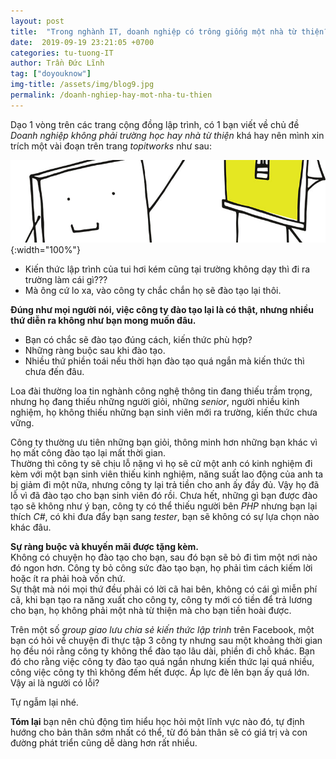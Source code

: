 ```yaml
---
layout: post
title:  "Trong nghành IT, doanh nghiệp có trông giống một nhà từ thiện?"
date:  2019-09-19 23:21:05 +0700
categories: tu-tuong-IT
author: Trần Đức Lĩnh
tag: ["doyouknow"]
img-title: /assets/img/blog9.jpg
permalink: /doanh-nghiep-hay-mot-nha-tu-thien
---
```

Dạo 1 vòng trên các trang cộng đồng lập trình, có 1 bạn viết về chủ đề *Doanh nghiệp không phải trường học hay nhà từ thiện* khá hay nên mình xin trích một vài đoạn trên trang *topitworks* như sau:

![image-title-here](/assets/img/img-post/cong-ty-hay-nha-tu-thien/img-title.jpg){:width="100%"}

* Kiến thức lập trình của tui hơi kém cũng tại trường không dạy thì đi ra trường làm cái gì???
* Mà ông cứ lo xa, vào công ty chắc chắn họ sẽ đào tạo lại thôi.

**Đúng như mọi người nói, việc công ty đào tạo lại là có thật, nhưng nhiều thứ diễn ra không như bạn mong muốn đâu.**
* Bạn có chắc sẽ đào tạo đúng cách, kiến thức phù hợp?
* Những ràng buộc sau khi đào tạo.
* Nhiều thứ phiền toái nếu thời hạn đào tạo quá ngắn mà kiến thức thì chưa đến đâu.

Loa đài thường loa tin nghành công nghệ thông tin đang thiếu trầm trọng, nhưng họ đang thiếu những người giỏi, những *senior*, người nhiều kinh nghiệm, họ không thiếu những bạn sinh viên mới ra trường, kiến thức chưa vững.<br/>

Công ty thường ưu tiên những bạn giỏi, thông minh hơn những bạn khác vì họ mất công đào tạo lại mất thời gian.<br/>
Thường thì công ty sẽ chịu lỗ nặng vì họ sẽ cử một anh có kinh nghiệm đi kèm với một bạn sinh viên thiếu kinh nghiệm, năng suất lao động của anh ta bị giảm đi một nữa, nhưng công ty lại trả tiền cho anh ấy đầy đủ. Vậy họ đã lỗ vì đã đào tạo cho bạn sinh viên đó rồi. Chưa hết, những gì bạn được đào tạo sẽ không như ý bạn, công ty có thể thiếu người bên *PHP* nhưng bạn lại thích *C#*, có khi đưa đẩy bạn sang *tester*, bạn sẽ không có sự lựa chọn nào khác đâu.

**Sự ràng buộc và khuyến mãi được tặng kèm.**<br/>
Không có chuyện họ đào tạo cho bạn, sau đó bạn sẽ bỏ đi tìm một nơi nào đó ngon hơn. Công ty bỏ công sức đào tạo bạn, họ phải tìm cách kiếm lời hoặc ít ra phải hoà vốn chứ.<br/>
Sự thật mà nói mọi thứ đều phải có lời cã hai bên, không có cái gì miễn phí cã, khi bạn tạo ra năng xuất cho công ty, công ty mới có tiền để trả lương cho bạn, họ không phải một nhà từ thiện mà cho bạn tiền hoài được.

Trên một số *group giao lưu chia sẻ kiến thức lập trình* trên Facebook, một bạn có hỏi về chuyện đi thực tập 3 công ty nhưng sau một khoảng thời gian họ đều nói rằng công ty không thể đào tạo lâu dài, phiền đi chỗ khác. Bạn đó cho rằng việc công ty đào tạo quá ngắn nhưng kiến thức lại quá nhiều, công việc công ty thì không đếm hết được. Áp lực đè lên bạn ấy quá lớn. Vậy ai là người có lỗi?<br/>

Tự ngẫm lại nhé.

**Tóm lại** bạn nên chủ động tìm hiểu học hỏi một lĩnh vực nào đó, tự định hướng cho bản thân sớm nhất có thể, từ đó bản thân sẽ có giá trị và con đường phát triển cũng dễ dàng hơn rất nhiều.